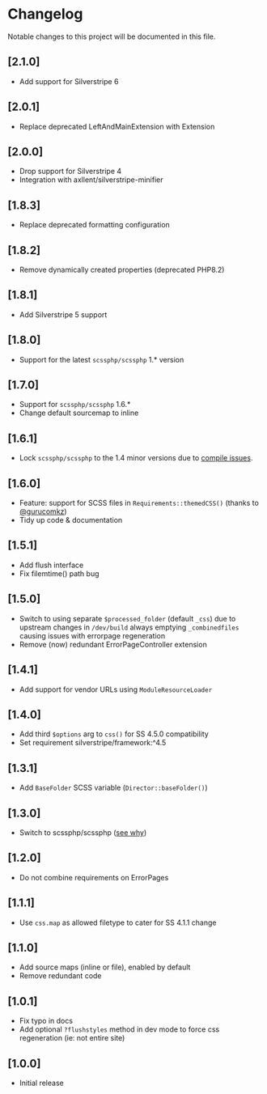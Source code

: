 # Changelog

Notable changes to this project will be documented in this file.

## [2.1.0]

- Add support for Silverstripe 6


## [2.0.1]

- Replace deprecated LeftAndMainExtension with Extension


## [2.0.0]

- Drop support for Silverstripe 4
- Integration with axllent/silverstripe-minifier


## [1.8.3]

- Replace deprecated formatting configuration


## [1.8.2]

- Remove dynamically created properties (deprecated PHP8.2)


## [1.8.1]

- Add Silverstripe 5 support


## [1.8.0]

- Support for the latest `scssphp/scssphp` 1.* version


## [1.7.0]

- Support for `scssphp/scssphp` 1.6.*
- Change default sourcemap to inline


## [1.6.1]

- Lock `scssphp/scssphp` to the 1.4 minor versions due to [compile issues](https://github.com/scssphp/scssphp/issues/397).


## [1.6.0]

- Feature: support for SCSS files in `Requirements::themedCSS()` (thanks to [@gurucomkz](https://github.com/gurucomkz))
- Tidy up code & documentation


## [1.5.1]

- Add flush interface
- Fix filemtime() path bug


## [1.5.0]

- Switch to using separate `$processed_folder` (default `_css`) due to upstream changes in `/dev/build` always emptying `_combinedfiles` causing issues with errorpage regeneration
- Remove (now) redundant ErrorPageController extension


## [1.4.1]

- Add support for vendor URLs using `ModuleResourceLoader`


## [1.4.0]

- Add third `$options` arg to `css()` for SS 4.5.0 compatibility
- Set requirement silverstripe/framework:^4.5


## [1.3.1]

- Add `BaseFolder` SCSS variable (`Director::baseFolder()`)


## [1.3.0]

- Switch to scssphp/scssphp ([see why](https://github.com/leafo/scssphp/issues/649))


## [1.2.0]

- Do not combine requirements on ErrorPages


## [1.1.1]

- Use `css.map` as allowed filetype to cater for SS 4.1.1 change


## [1.1.0]

- Add source maps (inline or file), enabled by default
- Remove redundant code


## [1.0.1]

- Fix typo in docs
- Add optional `?flushstyles` method in dev mode to force css regeneration (ie: not entire site)


## [1.0.0]

- Initial release
